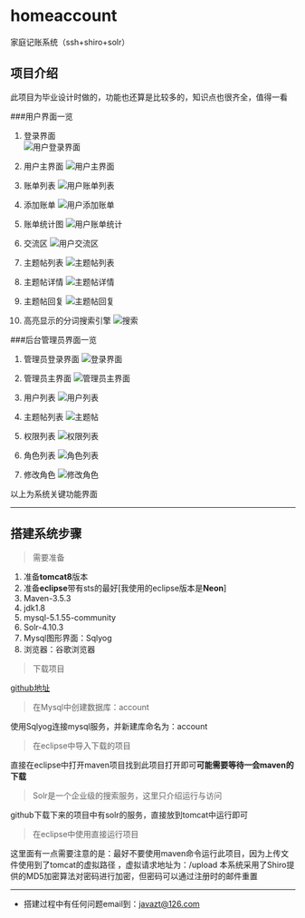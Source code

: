 
#  homeaccount
家庭记账系统（ssh+shiro+solr）
##  项目介绍
  此项目为毕业设计时做的，功能也还算是比较多的，知识点也很齐全，值得一看  
  
  ###用户界面一览
  1.  登录界面  
  ![用户登录界面](https://github.com/jianghuxiaoao/homeaccount/blob/master/githubimg/user_login.png)
    
  2.  用户主界面
    ![用户主界面](https://github.com/jianghuxiaoao/homeaccount/blob/master/githubimg/user_main.png)
  
  3.  账单列表
   ![用户账单列表](https://github.com/jianghuxiaoao/homeaccount/blob/master/githubimg/account_list.png)
  
  4.  添加账单
   ![用户添加账单](https://github.com/jianghuxiaoao/homeaccount/blob/master/githubimg/account_add.png)
   
  5.  账单统计图
  ![用户账单统计](https://github.com/jianghuxiaoao/homeaccount/blob/master/githubimg/account_report.png)
  
  6.  交流区
  ![用户交流区](https://github.com/jianghuxiaoao/homeaccount/blob/master/githubimg/chat_area.png)
  
  7.  主题帖列表
  ![主题帖列表](https://github.com/jianghuxiaoao/homeaccount/blob/master/githubimg/topic_list.png)
  
  8.  主题帖详情
  ![主题帖详情](https://github.com/jianghuxiaoao/homeaccount/blob/master/githubimg/topic_detail.png)
  
  9.  主题帖回复
  ![主题帖回复](https://github.com/jianghuxiaoao/homeaccount/blob/master/githubimg/topic_reply.png)
  
  10.  高亮显示的分词搜索引擎
  ![搜索](https://github.com/jianghuxiaoao/homeaccount/blob/master/githubimg/search_engine.png)
  
  ###后台管理员界面一览
  1. 管理员登录界面
  ![登录界面](https://github.com/jianghuxiaoao/homeaccount/blob/master/githubimg/admin_login.png)
  
  2. 管理员主界面
  ![管理员主界面](https://github.com/jianghuxiaoao/homeaccount/blob/master/githubimg/admin_index.png)
     
  3.  用户列表
  ![用户列表](https://github.com/jianghuxiaoao/homeaccount/blob/master/githubimg/admin_user_list.png)
  
  4.  主题帖列表
  ![主题帖](https://github.com/jianghuxiaoao/homeaccount/blob/master/githubimg/admin_topic_list.png)
  
  5.  权限列表
  ![权限列表](https://github.com/jianghuxiaoao/homeaccount/blob/master/githubimg/admin_permission_list.png)
  
  6.  角色列表
  ![角色列表](https://github.com/jianghuxiaoao/homeaccount/blob/master/githubimg/admin_rolr_list.png)
  
  7.  修改角色
  ![修改角色](https://github.com/jianghuxiaoao/homeaccount/blob/master/githubimg/admin_rolr_edit.png)
  
 以上为系统关键功能界面
  ****
  
##  搭建系统步骤
  >  需要准备  
  
   1.  准备**tomcat8**版本  
   2.  准备**eclipse**带有sts的最好\[我使用的eclipse版本是**Neon**\]  
   3.  Maven-3.5.3  
   4.  jdk1.8  
   5.  mysql-5.1.55-community  
   6.  Solr-4.10.3
   7.    Mysql图形界面：Sqlyog
   8.  浏览器：谷歌浏览器
   
   >  下载项目  
   
   [github地址](https://github.com/jianghuxiaoao/homeaccount)  
   
   >  在Mysql中创建数据库：account  
   
使用Sqlyog连接mysql服务，并新建库命名为：account
   
   >  在eclipse中导入下载的项目  
   
 直接在eclipse中打开maven项目找到此项目打开即可**可能需要等待一会maven的下载**
 
   >  Solr是一个企业级的搜索服务，这里只介绍运行与访问  
   
 github下载下来的项目中有solr的服务，直接放到tomcat中运行即可
 
   >  在eclipse中使用直接运行项目
   
   这里面有一点需要注意的是：最好不要使用maven命令运行此项目，因为上传文件使用到了tomcat的虚拟路径 ，虚拟请求地址为：/upload
   本系统采用了Shiro提供的MD5加密算法对密码进行加密，但密码可以通过注册时的邮件重置
   
   ****
   - 搭建过程中有任何问题email到：javazt@126.com
